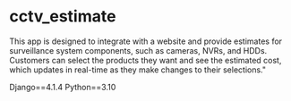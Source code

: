 # cctv_estimate

This app is designed to integrate with a website and provide estimates for surveillance system components, 
such as cameras, NVRs, and HDDs. Customers can select the products they want and see the estimated cost, 
which updates in real-time as they make changes to their selections."

Django==4.1.4
Python==3.10
